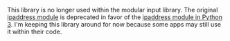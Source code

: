 This library is no longer used within the modular input library. The original [ipaddress module](https://github.com/google/ipaddr-py/tree/master) is deprecated in favor of the [ipaddress module in Python 3](https://docs.python.org/3/library/ipaddress.html). I'm keeping this library around for now because some apps may still use it within their code.